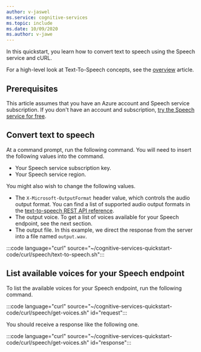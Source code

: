 ```yaml
---
author: v-jaswel
ms.service: cognitive-services
ms.topic: include
ms.date: 10/09/2020
ms.author: v-jawe
---
```


In this quickstart, you learn how to convert text to speech using the Speech service and cURL.

For a high-level look at Text-To-Speech concepts, see the [overview](../../../text-to-speech.md) article.

## Prerequisites

This article assumes that you have an Azure account and Speech service subscription. If you don't have an account and subscription, [try the Speech service for free](../../../overview.md#try-the-speech-service-for-free).

## Convert text to speech

At a command prompt, run the following command. You will need to insert the following values into the command.
- Your Speech service subscription key.
- Your Speech service region.

You might also wish to change the following values.
- The `X-Microsoft-OutputFormat` header value, which controls the audio output format. You can find a list of supported audio output formats in the [text-to-speech REST API reference](https://docs.microsoft.com/azure/cognitive-services/speech-service/rest-text-to-speech#audio-outputs).
- The output voice. To get a list of voices available for your Speech endpoint, see the next section.
- The output file. In this example, we direct the response from the server into a file named `output.wav`.

:::code language="curl" source="~/cognitive-services-quickstart-code/curl/speech/text-to-speech.sh":::

## List available voices for your Speech endpoint

To list the available voices for your Speech endpoint, run the following command.

:::code language="curl" source="~/cognitive-services-quickstart-code/curl/speech/get-voices.sh" id="request":::

You should receive a response like the following one.

:::code language="curl" source="~/cognitive-services-quickstart-code/curl/speech/get-voices.sh" id="response":::
